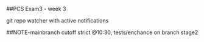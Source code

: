 
##PCS Exam3 - week 3

git repo watcher with active notifications

##NOTE-mainbranch cutoff strict @10:30, tests/enchance on branch stage2
